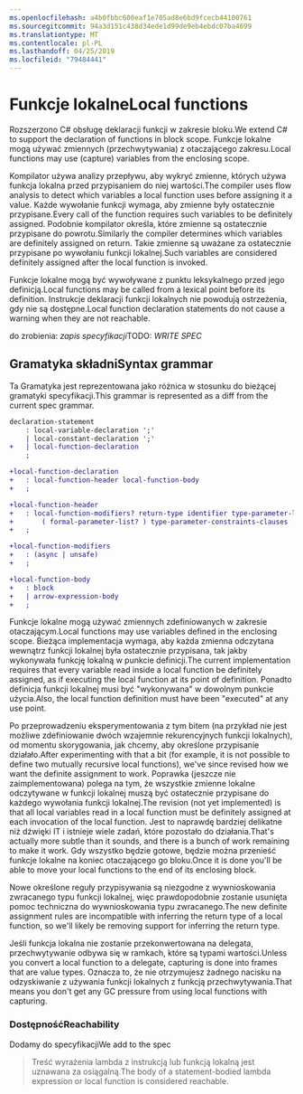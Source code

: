 ```yaml
---
ms.openlocfilehash: a4b0fbbc600eaf1e705ad8e6bd9fcecb44100761
ms.sourcegitcommit: 94a3d151c438d34ede1d99de9eb4ebdc07ba4699
ms.translationtype: MT
ms.contentlocale: pl-PL
ms.lasthandoff: 04/25/2019
ms.locfileid: "79484441"
---
```

# <a name="local-functions"></a><span data-ttu-id="a41c9-101">Funkcje lokalne</span><span class="sxs-lookup"><span data-stu-id="a41c9-101">Local functions</span></span>

<span data-ttu-id="a41c9-102">Rozszerzono C# obsługę deklaracji funkcji w zakresie bloku.</span><span class="sxs-lookup"><span data-stu-id="a41c9-102">We extend C# to support the declaration of functions in block scope.</span></span> <span data-ttu-id="a41c9-103">Funkcje lokalne mogą używać zmiennych (przechwytywania) z otaczającego zakresu.</span><span class="sxs-lookup"><span data-stu-id="a41c9-103">Local functions may use (capture) variables from the enclosing scope.</span></span>

<span data-ttu-id="a41c9-104">Kompilator używa analizy przepływu, aby wykryć zmienne, których używa funkcja lokalna przed przypisaniem do niej wartości.</span><span class="sxs-lookup"><span data-stu-id="a41c9-104">The compiler uses flow analysis to detect which variables a local function uses before assigning it a value.</span></span> <span data-ttu-id="a41c9-105">Każde wywołanie funkcji wymaga, aby zmienne były ostatecznie przypisane.</span><span class="sxs-lookup"><span data-stu-id="a41c9-105">Every call of the function requires such variables to be definitely assigned.</span></span> <span data-ttu-id="a41c9-106">Podobnie kompilator określa, które zmienne są ostatecznie przypisane do powrotu.</span><span class="sxs-lookup"><span data-stu-id="a41c9-106">Similarly the compiler determines which variables are definitely assigned on return.</span></span> <span data-ttu-id="a41c9-107">Takie zmienne są uważane za ostatecznie przypisane po wywołaniu funkcji lokalnej.</span><span class="sxs-lookup"><span data-stu-id="a41c9-107">Such variables are considered definitely assigned after the local function is invoked.</span></span>

<span data-ttu-id="a41c9-108">Funkcje lokalne mogą być wywoływane z punktu leksykalnego przed jego definicją.</span><span class="sxs-lookup"><span data-stu-id="a41c9-108">Local functions may be called from a lexical point before its definition.</span></span> <span data-ttu-id="a41c9-109">Instrukcje deklaracji funkcji lokalnych nie powodują ostrzeżenia, gdy nie są dostępne.</span><span class="sxs-lookup"><span data-stu-id="a41c9-109">Local function declaration statements do not cause a warning when they are not reachable.</span></span>

<span data-ttu-id="a41c9-110">do zrobienia: _zapis specyfikacji_</span><span class="sxs-lookup"><span data-stu-id="a41c9-110">TODO: _WRITE SPEC_</span></span>

## <a name="syntax-grammar"></a><span data-ttu-id="a41c9-111">Gramatyka składni</span><span class="sxs-lookup"><span data-stu-id="a41c9-111">Syntax grammar</span></span>

<span data-ttu-id="a41c9-112">Ta Gramatyka jest reprezentowana jako różnica w stosunku do bieżącej gramatyki specyfikacji.</span><span class="sxs-lookup"><span data-stu-id="a41c9-112">This grammar is represented as a diff from the current spec grammar.</span></span>

```diff
declaration-statement
    : local-variable-declaration ';'
    | local-constant-declaration ';'
+   | local-function-declaration
    ;

+local-function-declaration
+   : local-function-header local-function-body
+   ;

+local-function-header
+   : local-function-modifiers? return-type identifier type-parameter-list?
+       ( formal-parameter-list? ) type-parameter-constraints-clauses
+   ;

+local-function-modifiers
+   : (async | unsafe)
+   ;

+local-function-body
+   : block
+   | arrow-expression-body
+   ;
```

<span data-ttu-id="a41c9-113">Funkcje lokalne mogą używać zmiennych zdefiniowanych w zakresie otaczającym.</span><span class="sxs-lookup"><span data-stu-id="a41c9-113">Local functions may use variables defined in the enclosing scope.</span></span> <span data-ttu-id="a41c9-114">Bieżąca implementacja wymaga, aby każda zmienna odczytana wewnątrz funkcji lokalnej była ostatecznie przypisana, tak jakby wykonywała funkcję lokalną w punkcie definicji.</span><span class="sxs-lookup"><span data-stu-id="a41c9-114">The current implementation requires that every variable read inside a local function be definitely assigned, as if executing the local function at its point of definition.</span></span> <span data-ttu-id="a41c9-115">Ponadto definicja funkcji lokalnej musi być "wykonywana" w dowolnym punkcie użycia.</span><span class="sxs-lookup"><span data-stu-id="a41c9-115">Also, the local function definition must have been "executed" at any use point.</span></span>

<span data-ttu-id="a41c9-116">Po przeprowadzeniu eksperymentowania z tym bitem (na przykład nie jest możliwe zdefiniowanie dwóch wzajemnie rekurencyjnych funkcji lokalnych), od momentu skorygowania, jak chcemy, aby określone przypisanie działało.</span><span class="sxs-lookup"><span data-stu-id="a41c9-116">After experimenting with that a bit (for example, it is not possible to define two mutually recursive local functions), we've since revised how we want the definite assignment to work.</span></span> <span data-ttu-id="a41c9-117">Poprawka (jeszcze nie zaimplementowana) polega na tym, że wszystkie zmienne lokalne odczytywane w funkcji lokalnej muszą być ostatecznie przypisane do każdego wywołania funkcji lokalnej.</span><span class="sxs-lookup"><span data-stu-id="a41c9-117">The revision (not yet implemented) is that all local variables read in a local function must be definitely assigned at each invocation of the local function.</span></span> <span data-ttu-id="a41c9-118">Jest to naprawdę bardziej delikatne niż dźwięki IT i istnieje wiele zadań, które pozostało do działania.</span><span class="sxs-lookup"><span data-stu-id="a41c9-118">That's actually more subtle than it sounds, and there is a bunch of work remaining to make it work.</span></span> <span data-ttu-id="a41c9-119">Gdy wszystko będzie gotowe, będzie można przenieść funkcje lokalne na koniec otaczającego go bloku.</span><span class="sxs-lookup"><span data-stu-id="a41c9-119">Once it is done you'll be able to move your local functions to the end of its enclosing block.</span></span>

<span data-ttu-id="a41c9-120">Nowe określone reguły przypisywania są niezgodne z wywnioskowania zwracanego typu funkcji lokalnej, więc prawdopodobnie zostanie usunięta pomoc techniczna do wywnioskowania typu zwracanego.</span><span class="sxs-lookup"><span data-stu-id="a41c9-120">The new definite assignment rules are incompatible with inferring the return type of a local function, so we'll likely be removing support for inferring the return type.</span></span>

<span data-ttu-id="a41c9-121">Jeśli funkcja lokalna nie zostanie przekonwertowana na delegata, przechwytywanie odbywa się w ramkach, które są typami wartości.</span><span class="sxs-lookup"><span data-stu-id="a41c9-121">Unless you convert a local function to a delegate, capturing is done into frames that are value types.</span></span> <span data-ttu-id="a41c9-122">Oznacza to, że nie otrzymujesz żadnego nacisku na odzyskiwanie z używania funkcji lokalnych z funkcją przechwytywania.</span><span class="sxs-lookup"><span data-stu-id="a41c9-122">That means you don't get any GC pressure from using local functions with capturing.</span></span>

### <a name="reachability"></a><span data-ttu-id="a41c9-123">Dostępność</span><span class="sxs-lookup"><span data-stu-id="a41c9-123">Reachability</span></span>

<span data-ttu-id="a41c9-124">Dodamy do specyfikacji</span><span class="sxs-lookup"><span data-stu-id="a41c9-124">We add to the spec</span></span>

> <span data-ttu-id="a41c9-125">Treść wyrażenia lambda z instrukcją lub funkcją lokalną jest uznawana za osiągalną.</span><span class="sxs-lookup"><span data-stu-id="a41c9-125">The body of a statement-bodied lambda expression or local function is considered reachable.</span></span>
